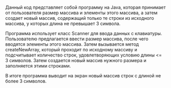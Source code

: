 Данный код представляет собой программу на Java, которая принимает от пользователя размер массива и элементы этого массива, а затем создает новый массив, содержащий только те строки из исходного массива, у которых длина не превышает 3 символа.

Программа использует класс Scanner для ввода данных с клавиатуры. Пользователю предлагается ввести размер массива, после чего вводятся элементы этого массива. Затем вызывается метод createNewArray, который проходит по исходному массиву и подсчитывает количество строк, удовлетворяющих условию длины <= 3 символов. Затем создается новый массив нужного размера и заполняется этими строками.

В итоге программа выводит на экран новый массив строк с длиной не более 3 символов.
